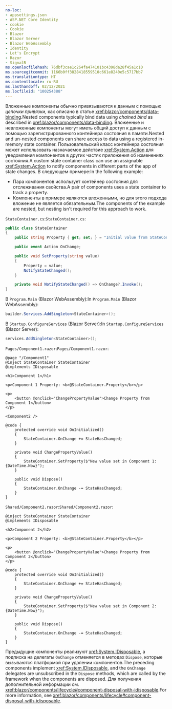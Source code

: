 ```yaml
---
no-loc:
- appsettings.json
- ASP.NET Core Identity
- cookie
- Cookie
- Blazor
- Blazor Server
- Blazor WebAssembly
- Identity
- Let's Encrypt
- Razor
- SignalR
ms.openlocfilehash: 76dbf3cae1c264fa474101bc4398da28f45a1c10
ms.sourcegitcommit: 1166b0ff3828418559510c661e8240e5c5717bb7
ms.translationtype: HT
ms.contentlocale: ru-RU
ms.lasthandoff: 02/12/2021
ms.locfileid: "100254388"
---
```

<span data-ttu-id="6accb-101">Вложенные компоненты обычно привязываются к данным с помощью *цепочки привязки*, как описано в статье <xref:blazor/components/data-binding>.</span><span class="sxs-lookup"><span data-stu-id="6accb-101">Nested components typically bind data using *chained bind* as described in <xref:blazor/components/data-binding>.</span></span> <span data-ttu-id="6accb-102">Вложенные и невложенные компоненты могут иметь общий доступ к данным с помощью зарегистрированного контейнера состояния в памяти.</span><span class="sxs-lookup"><span data-stu-id="6accb-102">Nested and un-nested components can share access to data using a registered in-memory state container.</span></span> <span data-ttu-id="6accb-103">Пользовательский класс контейнера состояния может использовать назначаемое действие <xref:System.Action> для уведомления компонентов в других частях приложения об изменениях состояния.</span><span class="sxs-lookup"><span data-stu-id="6accb-103">A custom state container class can use an assignable <xref:System.Action> to notify components in different parts of the app of state changes.</span></span> <span data-ttu-id="6accb-104">В следующем примере:</span><span class="sxs-lookup"><span data-stu-id="6accb-104">In the following example:</span></span>

* <span data-ttu-id="6accb-105">Пара компонентов использует контейнер состояния для отслеживания свойства.</span><span class="sxs-lookup"><span data-stu-id="6accb-105">A pair of components uses a state container to track a property.</span></span>
* <span data-ttu-id="6accb-106">Компоненты в примере являются вложенными, но для этого подхода вложение не является обязательным.</span><span class="sxs-lookup"><span data-stu-id="6accb-106">The components of the example are nested, but nesting isn't required for this approach to work.</span></span>

<span data-ttu-id="6accb-107">`StateContainer.cs`:</span><span class="sxs-lookup"><span data-stu-id="6accb-107">`StateContainer.cs`:</span></span>

```csharp
public class StateContainer
{
    public string Property { get; set; } = "Initial value from StateContainer";

    public event Action OnChange;

    public void SetProperty(string value)
    {
        Property = value;
        NotifyStateChanged();
    }

    private void NotifyStateChanged() => OnChange?.Invoke();
}
```

<span data-ttu-id="6accb-108">В `Program.Main` (Blazor WebAssembly):</span><span class="sxs-lookup"><span data-stu-id="6accb-108">In `Program.Main` (Blazor WebAssembly):</span></span>

```csharp
builder.Services.AddSingleton<StateContainer>();
```

<span data-ttu-id="6accb-109">В `Startup.ConfigureServices` (Blazor Server):</span><span class="sxs-lookup"><span data-stu-id="6accb-109">In `Startup.ConfigureServices` (Blazor Server):</span></span>

```csharp
services.AddSingleton<StateContainer>();
```

<span data-ttu-id="6accb-110">`Pages/Component1.razor`:</span><span class="sxs-lookup"><span data-stu-id="6accb-110">`Pages/Component1.razor`:</span></span>

```razor
@page "/Component1"
@inject StateContainer StateContainer
@implements IDisposable

<h1>Component 1</h1>

<p>Component 1 Property: <b>@StateContainer.Property</b></p>

<p>
    <button @onclick="ChangePropertyValue">Change Property from Component 1</button>
</p>

<Component2 />

@code {
    protected override void OnInitialized()
    {
        StateContainer.OnChange += StateHasChanged;
    }

    private void ChangePropertyValue()
    {
        StateContainer.SetProperty($"New value set in Component 1: {DateTime.Now}");
    }

    public void Dispose()
    {
        StateContainer.OnChange -= StateHasChanged;
    }
}
```

<span data-ttu-id="6accb-111">`Shared/Component2.razor`:</span><span class="sxs-lookup"><span data-stu-id="6accb-111">`Shared/Component2.razor`:</span></span>

```razor
@inject StateContainer StateContainer
@implements IDisposable

<h2>Component 2</h2>

<p>Component 2 Property: <b>@StateContainer.Property</b></p>

<p>
    <button @onclick="ChangePropertyValue">Change Property from Component 2</button>
</p>

@code {
    protected override void OnInitialized()
    {
        StateContainer.OnChange += StateHasChanged;
    }

    private void ChangePropertyValue()
    {
        StateContainer.SetProperty($"New value set in Component 2: {DateTime.Now}");
    }

    public void Dispose()
    {
        StateContainer.OnChange -= StateHasChanged;
    }
}
```

<span data-ttu-id="6accb-112">Предыдущие компоненты реализуют <xref:System.IDisposable>, а подписка на делегаты `OnChange` отменяется в методах `Dispose`, которые вызываются платформой при удалении компонентов.</span><span class="sxs-lookup"><span data-stu-id="6accb-112">The preceding components implement <xref:System.IDisposable>, and the `OnChange` delegates are unsubscribed in the `Dispose` methods, which are called by the framework when the components are disposed.</span></span> <span data-ttu-id="6accb-113">Для получения дополнительной информации см. <xref:blazor/components/lifecycle#component-disposal-with-idisposable>.</span><span class="sxs-lookup"><span data-stu-id="6accb-113">For more information, see <xref:blazor/components/lifecycle#component-disposal-with-idisposable>.</span></span>
